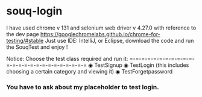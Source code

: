 # souq-login
I have used chrome v 131 and selenium web driver v 4.27.0 with reference to the dev page https://googlechromelabs.github.io/chrome-for-testing/#stable
Just use IDE: IntelliJ, or Eclipse, download the code and run the SouqTest and enjoy !

Notice: Choose the test class required and run it:
=-=-=-=-=-=-=-=-=-=-=-=-=-=-=-=-=-=-=-=-=-=-=-=-=
◉ TestSignup
◉ TestLogin (this includes choosing a certain category and viewing it)
◉ TestForgetpassword
### You have to ask about my placeholder <my-password> to test login.
